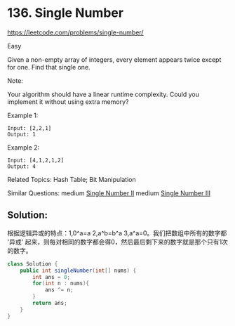 # 136. Single Number
<https://leetcode.com/problems/single-number/>

Easy

Given a non-empty array of integers, every element appears twice except for one. Find that single one.

Note:

Your algorithm should have a linear runtime complexity. Could you implement it without using extra memory?

Example 1:

    Input: [2,2,1]
    Output: 1
Example 2:

    Input: [4,1,2,1,2]
    Output: 4

Related Topics: Hash Table; Bit Manipulation

Similar Questions: 
    medium [Single Number II](https://leetcode.com/problems/single-number-ii/)
    medium [Single Number III](https://leetcode.com/problems/single-number-iii/)

## Solution:
根据逻辑异或的特点：1,0^a=a 2,a^b=b^a 3,a^a=0。我们把数组中所有的数字都 '异或' 起来，则每对相同的数字都会得0，然后最后剩下来的数字就是那个只有1次的数字。
```java
class Solution {
    public int singleNumber(int[] nums) {
        int ans = 0;
        for(int n : nums){
            ans ^= n;
        }
        return ans;
    }
}
```

